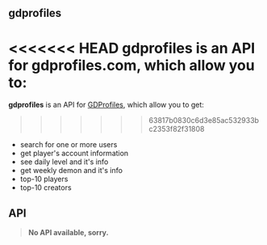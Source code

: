 ## gdprofiles
<<<<<<< HEAD
**gdprofiles** is an API for gdprofiles.com, which allow you to:
=======
**gdprofiles** is an API for [GDProfiles](https://gdprofiles.com), which allow you to get:
>>>>>>> 63817b0830c6d3e85ac532933bc2353f82f31808
* search for one or more users
* get player's account information
* see daily level and it's info
* get weekly demon and it's info
* top-10 players
* top-10 creators
## API
> **No API available, sorry.**
